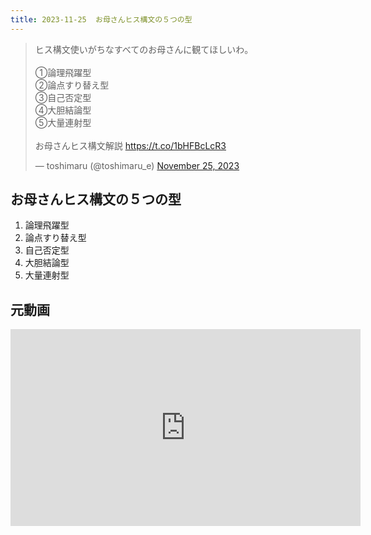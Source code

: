 ```yaml
---
title: 2023-11-25  お母さんヒス構文の５つの型
---
```


<blockquote class="twitter-tweet"><p lang="ja" dir="ltr">ヒス構文使いがちなすべてのお母さんに観てほしいわ。<br><br>①論理飛躍型<br>②論点すり替え型<br>③自己否定型<br>④大胆結論型<br>⑤大量連射型<br><br>お母さんヒス構文解説 <a href="https://t.co/1bHFBcLcR3">https://t.co/1bHFBcLcR3</a></p>&mdash; toshimaru (@toshimaru_e) <a href="https://twitter.com/toshimaru_e/status/1728401129510473811?ref_src=twsrc%5Etfw">November 25, 2023</a></blockquote> <script async src="https://platform.twitter.com/widgets.js" charset="utf-8"></script>

## お母さんヒス構文の５つの型

1. 論理飛躍型
1. 論点すり替え型
1. 自己否定型
1. 大胆結論型
1. 大量連射型

## 元動画

<iframe width="560" height="315" src="https://www.youtube.com/embed/cQG5j8hdfUE?si=KnEkODz8v53w3x2o" title="YouTube video player" frameborder="0" allow="accelerometer; autoplay; clipboard-write; encrypted-media; gyroscope; picture-in-picture; web-share" allowfullscreen></iframe>
